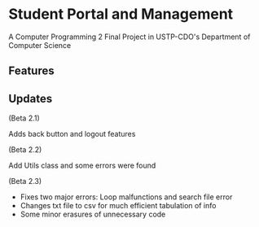 # Student Portal and Management 
A Computer Programming 2 Final Project in USTP-CDO's Department of Computer Science

## Features

## Updates

(Beta 2.1)

Adds back button and logout features

(Beta 2.2)

Add Utils class and some errors were found

(Beta 2.3)
- Fixes two major errors: Loop malfunctions and search file error
- Changes txt file to csv for much efficient tabulation of info
- Some minor erasures of unnecessary code
